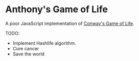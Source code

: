 Anthony's Game of Life
======================

A poor JavaScript implementation of [Conway's Game of Life](https://en.wikipedia.org/wiki/Conway%27s_Game_of_Life).

TODO:
- Implement Hashlife algorithm.
- Cure cancer
- Save the world